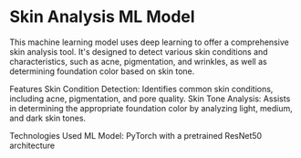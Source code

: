 # Skin Analysis ML Model

This machine learning model uses deep learning to offer a comprehensive skin analysis tool. It's designed to detect various skin conditions and characteristics, such as acne, pigmentation, and wrinkles, as well as determining foundation color based on skin tone. 

Features
Skin Condition Detection: Identifies common skin conditions, including acne, pigmentation, and pore quality.
Skin Tone Analysis: Assists in determining the appropriate foundation color by analyzing light, medium, and dark skin tones.

Technologies Used
ML Model: PyTorch with a pretrained ResNet50 architecture
